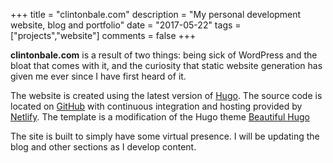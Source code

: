+++
title = "clintonbale.com"
description = "My personal development website, blog and portfolio"
date = "2017-05-22"
tags = ["projects","website"]
comments = false
+++

**clintonbale.com** is a result of two things: being sick of WordPress and the bloat that comes with it, and the curiosity that static website generation has given me ever since I have first heard of it.

The website is created using the latest version of [Hugo](https://gohugo.io). The source code is located on [GitHub](https://github.com/clintonbale/clintonbale.com) with continuous integration and hosting provided by [Netlify](https://www.netlify.com/). The template is a modification of the Hugo theme [Beautiful Hugo](https://github.com/halogenica/beautifulhugo)

The site is built to simply have some virtual presence. I will be updating the blog and other sections as I develop content.
